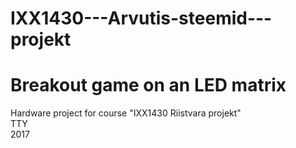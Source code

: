 # IXX1430---Arvutis-steemid---projekt
# Breakout game on an LED matrix


Hardware project for course "IXX1430 Riistvara projekt" <br>
TTY <br>
2017 <br>
<br>

